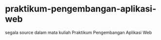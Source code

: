 # praktikum-pengembangan-aplikasi-web
segala source dalam mata kuliah Praktikum Pengembangan Aplikasi Web
